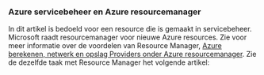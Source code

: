 ### <a name="azure-service-management-and-azure-resource-manager"></a>Azure servicebeheer en Azure resourcemanager
 
In dit artikel is bedoeld voor een resource die is gemaakt in servicebeheer. Microsoft raadt resourcemanager voor nieuwe Azure resources. Zie voor meer informatie over de voordelen van Resource Manager, [Azure berekenen, netwerk en opslag Providers onder Azure resourcemanager](../articles/virtual-machines/virtual-machines-windows-compare-deployment-models.md). Zie de dezelfde taak met Resource Manager het volgende artikel:
